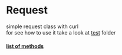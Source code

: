 # Request
simple request class with curl \
for see how to use it take a look at [test](https://github.com/Meraj/Request/tree/main/test) folder




#### [list of methods](https://github.com/Meraj/Request/wiki)

